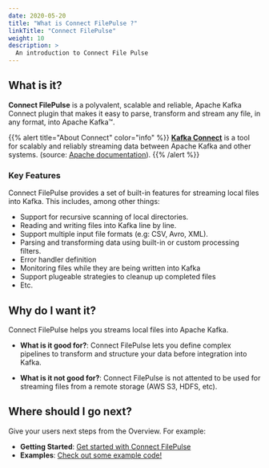 ```yaml
---
date: 2020-05-20
title: "What is Connect FilePulse ?"
linkTitle: "Connect FilePulse"
weight: 10
description: >
  An introduction to Connect File Pulse
---
```


## What is it?

**Connect FilePulse** is a polyvalent, scalable and reliable, Apache Kafka Connect plugin that makes it easy to parse, transform and stream any file, in any format, into Apache Kafka™.

{{% alert title="About Connect" color="info" %}}
**[Kafka Connect](https://kafka.apache.org/documentation/#connect)** is a tool for scalably and reliably streaming data between Apache Kafka and other systems. (source: [Apache documentation](https://kafka.apache.org/documentation/#connect)).
{{% /alert %}}

### Key Features

Connect FilePulse provides a set of built-in features for streaming local files into Kafka. This includes, among other things:

* Support for recursive scanning of local directories.
* Reading and writing files into Kafka line by line.
* Support multiple input file formats (e.g: CSV, Avro, XML).
* Parsing and transforming data using built-in or custom processing filters.
* Error handler definition
* Monitoring files while they are being written into Kafka
* Support plugeable strategies to cleanup up completed files
* Etc.


## Why do I want it?

Connect FilePulse helps you streams local files into Apache Kafka.

* **What is it good for?**: Connect FilePulse lets you define complex pipelines to transform and structure your data before integration into Kafka.

* **What is it not good for?**: Connect FilePulse is not attented to be used for streaming files from a remote storage (AWS S3, HDFS, etc).

## Where should I go next?

Give your users next steps from the Overview. For example:

* **Getting Started**: [Get started with Connect FilePulse](/connect-file-pulse/docs/getting-started/)
* **Examples**: [Check out some example code!](/connect-file-pulse/docs/examples/)





